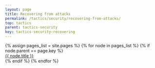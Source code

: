 ```yaml
---
layout: page
title: Recovering from attacks
permalink: /tactics/security/recovering-from-attacks/
top: tactics
parent: tactics-security
key: tactics-security-recovering
---
```


<dl>
{% assign pages_list = site.pages %}
{% for node in pages_list %}
    {% if node.parent == page.key %}
        <dt>
            <a href="{{ node.url | relative_url }}">{{ node.title }}</a>
        </dt>
    {% endif %}
{% endfor %}
</dl>
